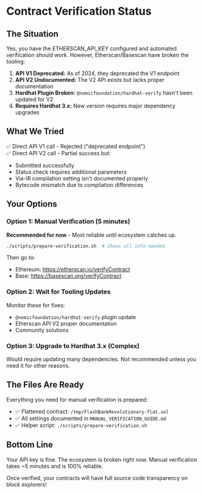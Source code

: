 # Contract Verification Status

## The Situation

Yes, you have the ETHERSCAN_API_KEY configured and automated verification *should* work. However, Etherscan/Basescan have broken the tooling:

1. **API V1 Deprecated:** As of 2024, they deprecated the V1 endpoint
2. **API V2 Undocumented:** The V2 API exists but lacks proper documentation
3. **Hardhat Plugin Broken:** `@nomicfoundation/hardhat-verify` hasn't been updated for V2
4. **Requires Hardhat 3.x:** New version requires major dependency upgrades

## What We Tried

✅ Direct API V1 call - Rejected ("deprecated endpoint")  
✅ Direct API V2 call - Partial success but:
   - Submitted successfully  
   - Status check requires additional parameters  
   - Via-IR compilation setting isn't documented properly  
   - Bytecode mismatch due to compilation differences  

## Your Options

### Option 1: Manual Verification (5 minutes)
**Recommended for now** - Most reliable until ecosystem catches up.

```bash
./scripts/prepare-verification.sh  # Shows all info needed
```

Then go to:
- Ethereum: https://etherscan.io/verifyContract
- Base: https://basescan.org/verifyContract

### Option 2: Wait for Tooling Updates
Monitor these for fixes:
- `@nomicfoundation/hardhat-verify` plugin update
- Etherscan API V2 proper documentation
- Community solutions

### Option 3: Upgrade to Hardhat 3.x (Complex)
Would require updating many dependencies. Not recommended unless you need it for other reasons.

## The Files Are Ready

Everything you need for manual verification is prepared:
- ✅ Flattened contract: `/tmp/FlashBankRevolutionary-flat.sol`
- ✅ All settings documented in `MANUAL_VERIFICATION_GUIDE.md`
- ✅ Helper script: `./scripts/prepare-verification.sh`

## Bottom Line

Your API key is fine. The ecosystem is broken right now. Manual verification takes ~5 minutes and is 100% reliable.

Once verified, your contracts will have full source code transparency on block explorers!
